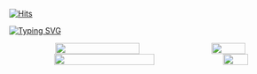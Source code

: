 [![Hits](https://hits.seeyoufarm.com/api/count/incr/badge.svg?url=https%3A%2F%2Fgithub.com%2Fbamjun&count_bg=%2379C83D&title_bg=%23555555&icon=&icon_color=%23E7E7E7&title=visitors&edge_flat=false)](https://hits.seeyoufarm.com)


[![Typing SVG](https://readme-typing-svg.demolab.com?font=Honk&size=35&pause=1000&random=false&width=435&lines=HI%2C+there.+I'm+bamjun.+%F0%9F%91%8B)](https://git.io/typing-svg)


<!-- https://github.com/anuraghazra/github-readme-stats -->
<div align="center" style="display: flex; flex-wrap: nowrap; justify-content: center; gap: 10px;">
  <img src="https://github-readme-stats.vercel.app/api?username=bamjun&show_icons=true&theme=radical"
       style="width: 55%; height: "200px";" />
  <img src="https://github-readme-stats.vercel.app/api/top-langs/?username=bamjun&layout=compact"
       style="width: 35%; height: "200px";" />
</div>

<!-- https://github.com/marketplace/actions/github-profile-summary-cards -->
<div align="center" style="display: flex; flex-wrap: nowrap; justify-content: center; gap: 10px;">
  <img src="https://github-profile-summary-cards.vercel.app/api/cards/profile-details?username=bamjun&theme=transparent"
       style="width: 60%; height: "200px";" />
  <img src="https://github-profile-summary-cards.vercel.app/api/cards/productive-time?username=bamjun&theme=transparent&utcOffset=9"
       style="width: 30%; height: "200px";" />
</div>
